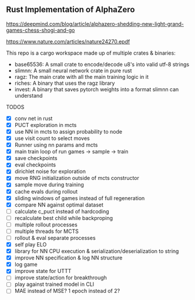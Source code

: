 Rust Implementation of AlphaZero
--------------------------------

https://deepmind.com/blog/article/alphazero-shedding-new-light-grand-games-chess-shogi-and-go

https://www.nature.com/articles/nature24270.epdf

This repo is a cargo workspace made up of multiple crates & binaries:

- base65536: A small crate to encode/decode u8's into valid utf-8 strings
- slimnn: A small neural network crate in pure rust
- ragz: The main crate with all the main training logic in it
- riches: A binary that uses the ragz library
- invest: A binary that saves pytorch weights into a format slimnn can understand

TODOS

- [x] conv net in rust
- [x] PUCT exploration in mcts
- [x] use NN in mcts to assign probability to node
- [x] use visit count to select moves
- [x] Runner using nn params and mcts
- [x] main train loop of run games -> sample -> train
- [x] save checkpoints
- [x] eval checkpoints
- [x] dirichlet noise for exploration
- [x] move RNG initialization outside of mcts constructor
- [x] sample move during training
- [x] cache evals during rollout
- [x] sliding windows of games instead of full regeneration
- [x] compare NN against optimal dataset
- [ ] calculate c_puct instead of hardcoding
- [ ] recalculate best child while backproping
- [ ] multiple rollout processes
- [ ] multiple threads for MCTS
- [ ] rollout & eval separate processes
- [x] self play ELO
- [x] library for NN CPU execution & serialization/deserialization to string
- [x] improve NN specification & log NN structure
- [x] log game
- [x] improve state for UTTT
- [ ] improve state/action for breakthrough
- [ ] play against trained model in CLI
- [ ] MAE instead of MSE? 1 epoch instead of 2?